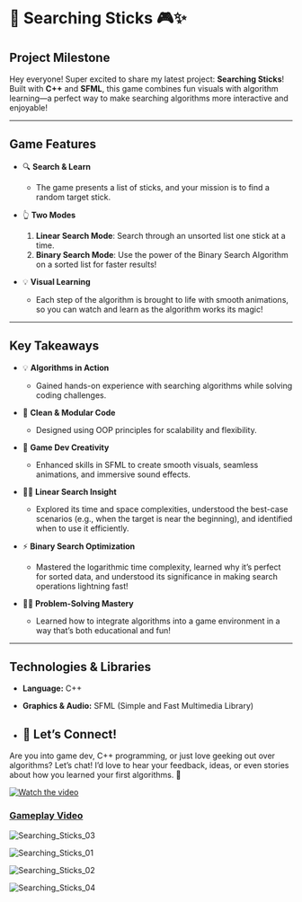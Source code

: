 # 🚀 Searching Sticks 🎮✨

## Project Milestone

Hey everyone! Super excited to share my latest project: **Searching Sticks**! Built with **C++** and **SFML**, this game combines fun visuals with algorithm learning—a perfect way to make searching algorithms more interactive and enjoyable!

---

## Game Features

- 🔍 **Search & Learn**  
  - The game presents a list of sticks, and your mission is to find a random target stick.

- 👆 **Two Modes**  
  1. **Linear Search Mode**: Search through an unsorted list one stick at a time.  
  2. **Binary Search Mode**: Use the power of the Binary Search Algorithm on a sorted list for faster results!

- 💡 **Visual Learning**  
  - Each step of the algorithm is brought to life with smooth animations, so you can watch and learn as the algorithm works its magic!

---

## Key Takeaways

- 💡 **Algorithms in Action**  
  - Gained hands-on experience with searching algorithms while solving coding challenges.

- 🧩 **Clean & Modular Code**  
  - Designed using OOP principles for scalability and flexibility.

- 🎨 **Game Dev Creativity**  
  - Enhanced skills in SFML to create smooth visuals, seamless animations, and immersive sound effects.

- 👨‍💻 **Linear Search Insight**  
  - Explored its time and space complexities, understood the best-case scenarios (e.g., when the target is near the beginning), and identified when to use it efficiently.

- ⚡ **Binary Search Optimization**  
  - Mastered the logarithmic time complexity, learned why it’s perfect for sorted data, and understood its significance in making search operations lightning fast!

- 👨‍💻 **Problem-Solving Mastery**  
  - Learned how to integrate algorithms into a game environment in a way that’s both educational and fun!

---

## Technologies & Libraries

- **Language:** C++  
- **Graphics & Audio:** SFML (Simple and Fast Multimedia Library)

- ## **💬 Let’s Connect!**
Are you into game dev, C++ programming, or just love geeking out over algorithms? Let’s chat! I’d love to hear your feedback, ideas, or even stories about how you learned your first algorithms. 🌟

[![Watch the video](https://img.youtube.com/vi/dYQeABtio7Y/maxresdefault.jpg)](https://youtu.be/dYQeABtio7Y)
### [Gameplay Video](https://youtu.be/dYQeABtio7Y)

![Searching_Sticks_03](https://github.com/user-attachments/assets/9d872461-e4db-4f93-a6fe-1cb5077313f0)

![Searching_Sticks_01](https://github.com/user-attachments/assets/0a1ad6d2-99b8-42a8-a3a4-e2fa8b0dc7ee)

![Searching_Sticks_02](https://github.com/user-attachments/assets/e9bfd1ba-8e57-40f4-a07f-1661161d82b8)

![Searching_Sticks_04](https://github.com/user-attachments/assets/32df5f7e-cbff-4d88-872e-df3d10918a8c)
